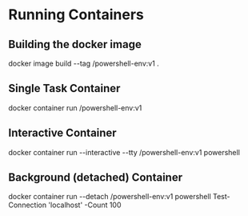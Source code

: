 # Running Containers

## Building the docker image 

docker image build --tag <yourname>/powershell-env:v1 .

## Single Task Container
docker container run <yourname>/powershell-env:v1

## Interactive Container 
docker container run --interactive --tty <yourname>/powershell-env:v1 powershell

## Background (detached) Container
docker container run --detach <yourname>/powershell-env:v1 powershell Test-Connection 'localhost' -Count 100